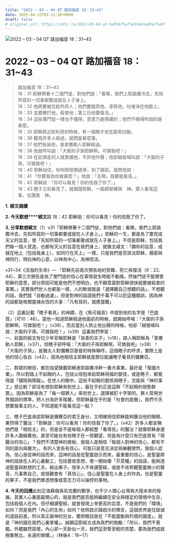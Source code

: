 ```yaml
---
title: "2022 – 03 – 04 QT 路加福音 18：31~43"
date: 2025-04-12T03:11:16+0800
draft: false
# original_url: https://cmtc.tw/2022-03-04-qt-%e8%b7%af%e5%8a%a0%e7%a6%8f%e9%9f%b3-18%ef%bc%9a3143
---
```


![2022 – 03 – 04 QT 路加福音 18：31~43](/images/qt.jpg   "2022 – 03 – 04 QT 路加福音 18：31~43")

# 2022 – 03 – 04 QT 路加福音 18：31~43

> 路加福音 18：31~43  
> 18：31 耶穌帶著十二個門徒，對他們說：「看哪，我們上耶路撒冷去，先知所寫的一切事都要成就在人子身上。  
> 18：32 他將要被交給外邦人；他們要戲弄他，凌辱他，吐唾沫在他臉上，  
> 18：33 並要鞭打他，殺害他；第三日他要復活。」  
> 18：34 這些事門徒一樣也不懂得，意思乃是隱藏的；他們不曉得所說的是甚麼。  
> 18：35 耶穌將近耶利哥的時候，有一個瞎子坐在路旁討飯。  
> 18：36 聽見許多人經過，就問是甚麼事。  
> 18：37 他們告訴他，是拿撒勒人耶穌經過。  
> 18：38 他就呼叫說：「大衛的子孫耶穌啊，可憐我吧！」  
> 18：39 在前頭走的人就責備他，不許他作聲；他卻越發喊叫說：「大衛的子孫，可憐我吧！」  
> 18：40 耶穌站住，吩咐把他領過來，到了跟前，就問他說：  
> 18：41 「你要我為你做甚麼？」他說：「主啊，我要能看見。」  
> 18：42 耶穌說：「你可以看見！你的信救了你了。」  
> 18：43 瞎子立刻看見了，就跟隨耶穌，一路歸榮耀與　神。眾人看見這事，也讚美　神。

**1.** **經文誦讀**

**2. 今天默想****經文**路 18：42 耶穌說：你可以看見！你的信救了你了。

**3. 分享默想經文**（1）v31「耶穌帶著十二個門徒，對他們說：看哪，我們上耶路撒冷去，先知所寫的一切事都要成就在人子身上。」耶穌的一生，都是為了要完成天父的旨意，使「先知所寫的一切事都要成就在人子身上。」不但是耶穌，包括我們每一個人受造，也都有天父的旨意在我們身上，就像主禱文：「願祢的旨意，成就在地上（包括我身上），如同行在天上」一樣，只是我們是否效法耶穌，親密與神同行，明白神的心意，以神為中心，為神而活。

v31~34《活潑的生命》— 「耶穌先前兩次預告祂的受難、死亡與復活（9：22、44），第三次預告是為了使門徒的信心在事情發生時能不動搖。然後門徒不能領會耶穌的意思，部分原因可能是他們不想明白，也不願意面對耶穌很快就要被殺害的事實。」其實我們世人也都是一樣，人的軟弱就是「選擇聽自己想聽的話」，不想聽的話，我們就「自動過濾」，但是對神的話語我們千萬不可以犯這種錯誤，因為神的話都是攸關靈魂永恆的大事：「凡有耳的，就應當聽」

（2）這裏記載「瞎子看見」的神蹟，在《馬可福音》中提到他的名字是「巴底買」（可10：46）。當他一知道耶穌經過他面前的時候，就開始呼喊：「大衛的子孫耶穌啊，可憐我吧！」（v38），而且當別人禁止他出聲的時候，他卻「越發喊叫說：大衛的子孫，可憐我吧！」（v39）這裏我們學習：  
一、前面的經文有位少年官稱耶穌是「良善的夫子」（v18），路人稱耶穌為「拿撒勒人耶穌」（v37），但瞎子卻呼喊：「大衛的子孫耶穌啊，可憐我吧」（v38）！「大衛的子孫」，是猶太人對彌賽亞基督的特殊稱呼。這個瞎子的呼求，實際上是他的信心告白（v42），因為他相信主耶穌就是那位能讓瞎子看見的彌賽亞。

二、群眾的眼目，都在指望擁戴耶穌進耶路撒冷幹一番大事業，最好是「復國大業」，所以對路上不起眼的人，包括父母抱來給耶穌祝福的嬰孩，或是瞎子，都覺得是「攔阻與障礙」。在世人的眼中，這些不起眼的嬰孩與瞎子，怎能與「神的事工」想比較？卻沒有想到耶穌來到世上，最在乎的正是這群「不起眼的弱勢群眾」。因為耶穌是為了「每一個罪人」來到世上，選擇被釘十字架的。罪人常用世界錯誤的標準，把人分為許多階層，但耶穌最在乎的是「社會的底層」，我們今天想要服事主的人，不知道能不能看見這一點？

三、瞎子巴底承認耶穌是彌賽亞的君王身分，又明確相信耶穌能夠醫治他的眼睛，果然得了醫治：「耶穌說：你可以看見！你的信救了你了。」（v42）許多人都宣稱他們是「相信主」的，但是並不是每個人都經歷「看得見」的醫治？就像耶穌身邊許多人圍繞著他，甚至可能也有些瞎子在一旁觀望，但是為什麼只有巴底買有「得醫治的信心」？我們不清楚神的奧秘，我個人是相信「每個人對神的信心，都有不同的面向與層次」，有的人宣告有信心，可能只是意志決定與樂觀使然。我個人認為，信心是從神的話而來，這神的話是從聖靈啟示而來，最重要的信心，是聖靈將神的話放在人的心裏動工，包括晝夜思想，使一開始像「芥菜種」的話語，能夠透過聖靈與默想的工夫，結出果子。很多人不肯讀聖經，或是不肯聆聽聖靈微小的聲音，凡事靠自己，就很難會有「真信心」，信心是聖靈在人身上的作為，也是聖靈的果子，不是我們單憑想像或意志力可以操控的事物。

**4. 今天的回應**此刻正值蘇俄與烏克蘭的戰爭，也不少人關心台灣與大陸未來的發展。其實人心裏面最關心的，就是我們是否能夠繼續在安全與穩定的環境中生存，包括我個人在內。但仔細讀聖經，就會發現上帝更高的旨意，不是我們的「環境」如何？而是我們「內心的生命」如何？依照啟示錄啟示的預言，這個世界是往毀滅的道路前進，所以真正屬神的兒女，要把眼目放在「不能震動與朽壞的國度」，就是「神的國在我們心裏掌權」。誠願這節經文成為我們的勉勵：「所以，我們不喪膽。外體雖然毀壞，內心卻一天新似一天，我們這至暫至輕的苦楚，要為我們成就極重無比、永遠的榮耀。」（林後4：16~17）